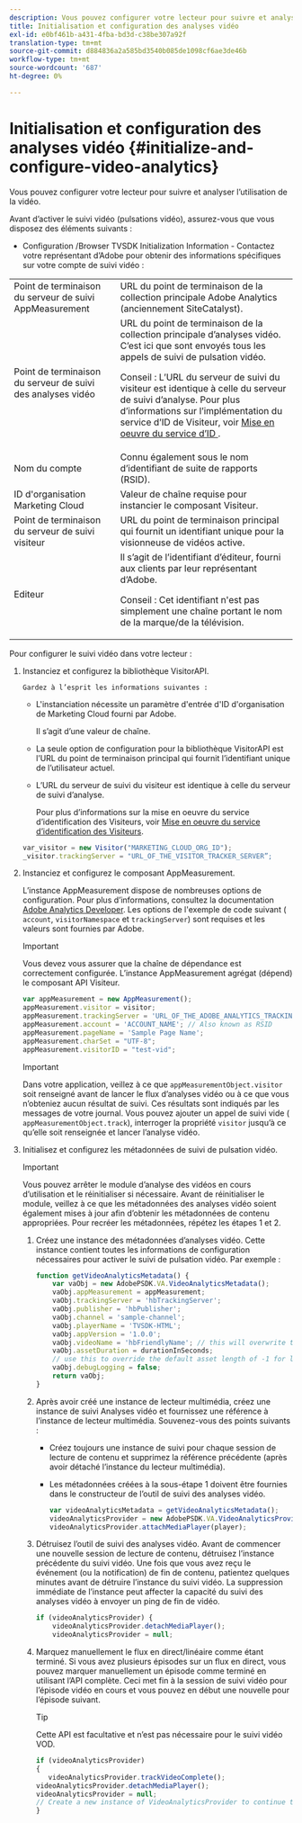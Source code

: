 ```yaml
---
description: Vous pouvez configurer votre lecteur pour suivre et analyser l’utilisation de la vidéo.
title: Initialisation et configuration des analyses vidéo
exl-id: e0bf461b-a431-4fba-bd3d-c38be307a92f
translation-type: tm+mt
source-git-commit: d884836a2a585bd3540b085de1098cf6ae3de46b
workflow-type: tm+mt
source-wordcount: '687'
ht-degree: 0%

---
```


# Initialisation et configuration des analyses vidéo {#initialize-and-configure-video-analytics}

Vous pouvez configurer votre lecteur pour suivre et analyser l’utilisation de la vidéo.

Avant d’activer le suivi vidéo (pulsations vidéo), assurez-vous que vous disposez des éléments suivants :

* Configuration /Browser TVSDK Initialization Information - Contactez votre représentant d’Adobe pour obtenir des informations spécifiques sur votre compte de suivi vidéo :

<table id="table_3565328ABBEE4605A92EAE1ADE5D6F84">
 <tbody>
  <tr>
   <td colname="col1"> Point de terminaison du serveur de suivi AppMeasurement </td>
   <td colname="col2"> URL du point de terminaison de la collection principale Adobe Analytics (anciennement SiteCatalyst). </td>
  </tr>
  <tr>
   <td colname="col1"> Point de terminaison du serveur de suivi des analyses vidéo </td>
   <td colname="col2"> URL du point de terminaison de la collection principale d’analyses vidéo. C’est ici que sont envoyés tous les appels de suivi de pulsation vidéo. <p>Conseil :  L’URL du serveur de suivi du visiteur est identique à celle du serveur de suivi d’analyse. Pour plus d’informations sur l’implémentation du service d’ID de Visiteur, voir <a href="https://marketing.adobe.com/resources/help/en_US/mcvid/mcvid-setup-target.html" format="html" scope="external"> Mise en oeuvre du service d’ID </a>. </p> </td>
  </tr>
  <tr>
   <td colname="col1"> Nom du compte </td>
   <td colname="col2"> Connu également sous le nom d’identifiant de suite de rapports (RSID). </td>
  </tr>
  <tr>
   <td colname="col1"> ID d'organisation Marketing Cloud </td>
   <td colname="col2"> Valeur de chaîne requise pour instancier le composant Visiteur. </td>
  </tr>
  <tr>
   <td colname="col1"> Point de terminaison du serveur de suivi visiteur </td>
   <td colname="col2"> URL du point de terminaison principal qui fournit un identifiant unique pour la visionneuse de vidéos active. </td>
  </tr>
  <tr>
   <td colname="col1"> Editeur </td>
   <td colname="col2"> Il s’agit de l’identifiant d’éditeur, fourni aux clients par leur représentant d’Adobe. <p>Conseil :  Cet identifiant n'est pas simplement une chaîne portant le nom de la marque/de la télévision. </p> </td>
  </tr>
 </tbody>
</table>

Pour configurer le suivi vidéo dans votre lecteur :

1. Instanciez et configurez la bibliothèque VisitorAPI.

       Gardez à l’esprit les informations suivantes :
   
   * L&#39;instanciation nécessite un paramètre d&#39;entrée d&#39;ID d&#39;organisation de Marketing Cloud fourni par Adobe.

      Il s’agit d’une valeur de chaîne.
   * La seule option de configuration pour la bibliothèque VisitorAPI est l’URL du point de terminaison principal qui fournit l’identifiant unique de l’utilisateur actuel.
   * L’URL du serveur de suivi du visiteur est identique à celle du serveur de suivi d’analyse.

      Pour plus d’informations sur la mise en oeuvre du service d’identification des Visiteurs, voir [Mise en oeuvre du service d’identification des Visiteurs](https://marketing.adobe.com/resources/help/en_US/mcvid/mcvid-setup-target.html).

   ```js
   var_visitor = new Visitor("MARKETING_CLOUD_ORG_ID");
   _visitor.trackingServer = "URL_OF_THE_VISITOR_TRACKER_SERVER”;
   ```

2. Instanciez et configurez le composant AppMeasurement.

   L’instance AppMeasurement dispose de nombreuses options de configuration. Pour plus d’informations, consultez la documentation [Adobe Analytics Developer](https://microsite.omniture.com/t2/help/en_US/reference/#Developer). Les options de l&#39;exemple de code suivant ( `account`, `visitorNamespace` et `trackingServer`) sont requises et les valeurs sont fournies par Adobe.

   >[!IMPORTANT]
   >
   >Vous devez vous assurer que la chaîne de dépendance est correctement configurée. L’instance AppMeasurement agrégat (dépend) le composant API Visiteur.

   ```js
   var appMeasurement = new AppMeasurement();
   appMeasurement.visitor = visitor;
   appMeasurement.trackingServer = 'URL_OF_THE_ADOBE_ANALYTICS_TRACKING_SERVER';
   appMeasurement.account = 'ACCOUNT_NAME'; // Also known as RSID
   appMeasurement.pageName = 'Sample Page Name';
   appMeasurement.charSet = "UTF-8";
   appMeasurement.visitorID = "test-vid";
   ```

   >[!IMPORTANT]
   >
   >Dans votre application, veillez à ce que `appMeasurementObject.visitor` soit renseigné avant de lancer le flux d’analyses vidéo ou à ce que vous n’obteniez aucun résultat de suivi. Ces résultats sont indiqués par les messages de votre journal. Vous pouvez ajouter un appel de suivi vide ( `appMeasurementObject.track`), interroger la propriété `visitor` jusqu’à ce qu’elle soit renseignée et lancer l’analyse vidéo.

3. Initialisez et configurez les métadonnées de suivi de pulsation vidéo.

   >[!IMPORTANT]
   >
   >Vous pouvez arrêter le module d’analyse des vidéos en cours d’utilisation et le réinitialiser si nécessaire. Avant de réinitialiser le module, veillez à ce que les métadonnées des analyses vidéo soient également mises à jour afin d’obtenir les métadonnées de contenu appropriées. Pour recréer les métadonnées, répétez les étapes 1 et 2.

   1. Créez une instance des métadonnées d’analyses vidéo.
Cette instance contient toutes les informations de configuration nécessaires pour activer le suivi de pulsation vidéo. Par exemple :

      ```js
      function getVideoAnalyticsMetadata() {
          var vaObj = new AdobePSDK.VA.VideoAnalyticsMetadata();
          vaObj.appMeasurement = appMeasurement;
          vaObj.trackingServer = 'hbTrackingServer';
          vaObj.publisher = 'hbPublisher';
          vaObj.channel = 'sample-channel';
          vaObj.playerName = 'TVSDK-HTML';
          vaObj.appVersion = '1.0.0';
          vaObj.videoName = 'hbFriendlyName'; // this will overwrite the ContextData variable a.media.friendlyName
          vaObj.assetDuration = durationInSeconds;
          // use this to override the default asset length of -1 for live streams
          vaObj.debugLogging = false;
          return vaObj;
      }
      ```

   2. Après avoir créé une instance de lecteur multimédia, créez une instance de suivi Analyses vidéo et fournissez une référence à l’instance de lecteur multimédia.
Souvenez-vous des points suivants :

      * Créez toujours une instance de suivi pour chaque session de lecture de contenu et supprimez la référence précédente (après avoir détaché l’instance du lecteur multimédia).
      * Les métadonnées créées à la sous-étape 1 doivent être fournies dans le constructeur de l’outil de suivi des analyses vidéo.

         ```js
         var videoAnalyticsMetadata = getVideoAnalyticsMetadata();
         videoAnalyticsProvider = new AdobePSDK.VA.VideoAnalyticsProvider(videoAnalyticsMetadata);
         videoAnalyticsProvider.attachMediaPlayer(player);
         ```
   3. Détruisez l’outil de suivi des analyses vidéo.
Avant de commencer une nouvelle session de lecture de contenu, détruisez l’instance précédente du suivi vidéo. Une fois que vous avez reçu le événement (ou la notification) de fin de contenu, patientez quelques minutes avant de détruire l’instance du suivi vidéo. La suppression immédiate de l’instance peut affecter la capacité du suivi des analyses vidéo à envoyer un ping de fin de vidéo.

      ```js
      if (videoAnalyticsProvider) {
          videoAnalyticsProvider.detachMediaPlayer();
          videoAnalyticsProvider = null;
      ```

   4. Marquez manuellement le flux en direct/linéaire comme étant terminé.
Si vous avez plusieurs épisodes sur un flux en direct, vous pouvez marquer manuellement un épisode comme terminé en utilisant l’API complète. Ceci met fin à la session de suivi vidéo pour l’épisode vidéo en cours et vous pouvez en début une nouvelle pour l’épisode suivant.
      >[!TIP]
      >
      >Cette API est facultative et n’est pas nécessaire pour le suivi vidéo VOD.

      ```js
      if (videoAnalyticsProvider)
      {
         videoAnalyticsProvider.trackVideoComplete();
      videoAnalyticsProvider.detachMediaPlayer();
      videoAnalyticsProvider = null;
      // Create a new instance of VideoAnalyticsProvider to continue tracking.
      }
      ```
